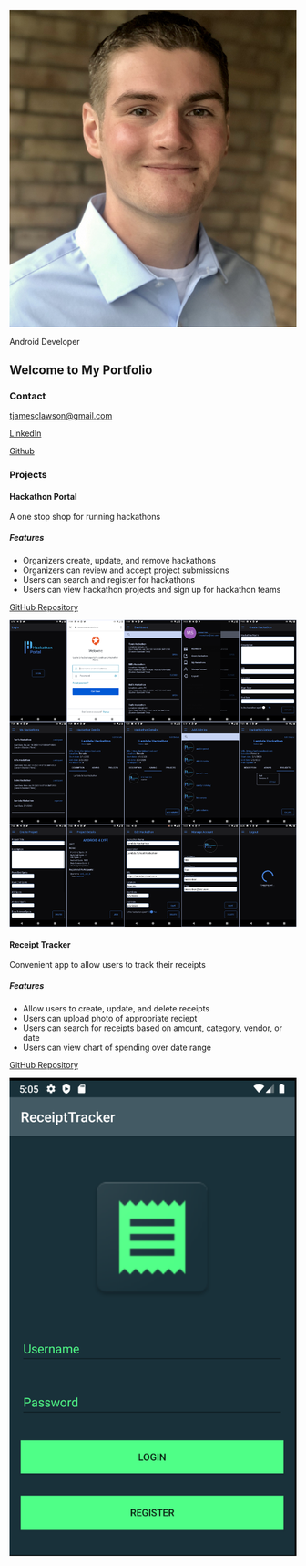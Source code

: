 
![profile picture](IMG_1356.jpg)

Android Developer


## Welcome to My Portfolio

### Contact
tjamesclawson@gmail.com

[LinkedIn](https://www.linkedin.com/in/tyler-clawson-54a881160/)

[Github](https://github.com/tjclawson)


### Projects
#### Hackathon Portal
A one stop shop for running hackathons
##### Features
- Organizers create, update, and remove hackathons
- Organizers can review and accept project submissions
- Users can search and register for hackathons
- Users can view hackathon projects and sign up for hackathon teams

[GitHub Repository](https://github.com/Lambda-School-Labs/hackathon-portal-android)

![hackathon screenshots](screenshots.png)


#### Receipt Tracker
Convenient app to allow users to track their receipts
##### Features
- Allow users to create, update, and delete receipts
- Users can upload photo of appropriate reciept
- Users can search for receipts based on amount, category, vendor, or date
- Users can view chart of spending over date range

[GitHub Repository](https://github.com/Build-Week-ReceiptTracker/Android)

![receipt tracker screenshot](image%20(36).png)
